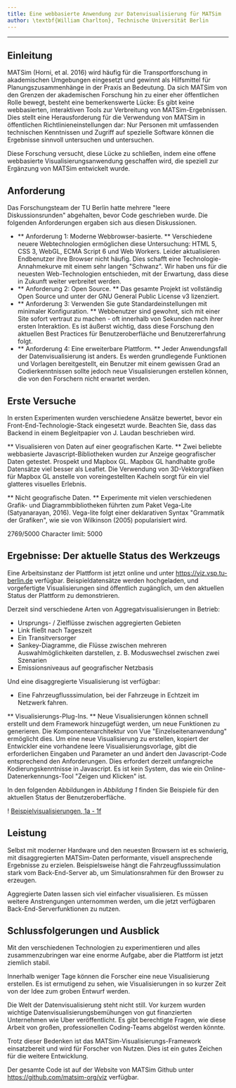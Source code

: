 ```yaml
---
title: Eine webbasierte Anwendung zur Datenvisualisierung für MATSim
author: \textbf{William Charlton}, Technische Universität Berlin
---
```


---

## Einleitung

MATSim (Horni, et al. 2016) wird häufig für die Transportforschung in akademischen Umgebungen eingesetzt und gewinnt als Hilfsmittel für Planungszusammenhänge in der Praxis an Bedeutung. Da sich MATSim von den Grenzen der akademischen Forschung hin zu einer eher öffentlichen Rolle bewegt, besteht eine bemerkenswerte Lücke: Es gibt keine webbasierten, interaktiven Tools zur Verbreitung von MATSim-Ergebnissen. Dies stellt eine Herausforderung für die Verwendung von MATSim in öffentlichen Richtlinieneinstellungen dar: Nur Personen mit umfassenden technischen Kenntnissen und Zugriff auf spezielle Software können die Ergebnisse sinnvoll untersuchen und untersuchen.

Diese Forschung versucht, diese Lücke zu schließen, indem eine offene webbasierte Visualisierungsanwendung geschaffen wird, die speziell zur Ergänzung von MATSim entwickelt wurde.

## Anforderung

Das Forschungsteam der TU Berlin hatte mehrere "leere Diskussionsrunden" abgehalten, bevor Code geschrieben wurde. Die folgenden Anforderungen ergaben sich aus diesen Diskussionen.

- ** Anforderung 1: Moderne Webbrowser-basierte. ** Verschiedene neuere Webtechnologien ermöglichen diese Untersuchung: HTML 5, CSS 3, WebGL, ECMA Script 6 und Web Workers. Leider aktualisieren Endbenutzer ihre Browser nicht häufig. Dies schafft eine Technologie-Annahmekurve mit einem sehr langen "Schwanz". Wir haben uns für die neuesten Web-Technologien entschieden, mit der Erwartung, dass diese in Zukunft weiter verbreitet werden.
- ** Anforderung 2: Open Source. ** Das gesamte Projekt ist vollständig Open Source und unter der GNU General Public License v3 lizenziert.
- ** Anforderung 3: Verwenden Sie gute Standardeinstellungen mit minimaler Konfiguration. ** Webbenutzer sind gewohnt, sich mit einer Site sofort vertraut zu machen - oft innerhalb von Sekunden nach ihrer ersten Interaktion. Es ist äußerst wichtig, dass diese Forschung den aktuellen Best Practices für Benutzeroberfläche und Benutzererfahrung folgt.
- ** Anforderung 4: Eine erweiterbare Plattform. ** Jeder Anwendungsfall der Datenvisualisierung ist anders. Es werden grundlegende Funktionen und Vorlagen bereitgestellt, ein Benutzer mit einem gewissen Grad an Codierkenntnissen sollte jedoch neue Visualisierungen erstellen können, die von den Forschern nicht erwartet werden.

## Erste Versuche

In ersten Experimenten wurden verschiedene Ansätze bewertet, bevor ein Front-End-Technologie-Stack eingesetzt wurde. Beachten Sie, dass das Backend in einem Begleitpapier von J. Laudan beschrieben wird.

** Visualisieren von Daten auf einer geografischen Karte. ** Zwei beliebte webbasierte Javascript-Bibliotheken wurden zur Anzeige geografischer Daten getestet. Prospekt und Mapbox GL. Mapbox GL handhabte große Datensätze viel besser als Leaflet. Die Verwendung von 3D-Vektorgrafiken für Mapbox GL anstelle von voreingestellten Kacheln sorgt für ein viel glatteres visuelles Erlebnis.

** Nicht geografische Daten. ** Experimente mit vielen verschiedenen Grafik- und Diagrammbibliotheken führten zum Paket Vega-Lite (Satyanarayan, 2016). Vega-lite folgt einer deklarativen Syntax "Grammatik der Grafiken", wie sie von Wilkinson (2005) popularisiert wird.

2769/5000
Character limit: 5000

## Ergebnisse: Der aktuelle Status des Werkzeugs

Eine Arbeitsinstanz der Plattform ist jetzt online und unter https://viz.vsp.tu-berlin.de verfügbar. Beispieldatensätze werden hochgeladen, und vorgefertigte Visualisierungen sind öffentlich zugänglich, um den aktuellen Status der Plattform zu demonstrieren.

Derzeit sind verschiedene Arten von Aggregatvisualisierungen in Betrieb:

- Ursprungs- / Zielflüsse zwischen aggregierten Gebieten
- Link fließt nach Tageszeit
- Ein Transitversorger
- Sankey-Diagramme, die Flüsse zwischen mehreren Auswahlmöglichkeiten darstellen, z. B. Moduswechsel zwischen zwei Szenarien
- Emissionsniveaus auf geografischer Netzbasis

Und eine disaggregierte Visualisierung ist verfügbar:

- Eine Fahrzeugflusssimulation, bei der Fahrzeuge in Echtzeit im Netzwerk fahren.

** Visualisierungs-Plug-Ins. ** Neue Visualisierungen können schnell erstellt und dem Framework hinzugefügt werden, um neue Funktionen zu generieren. Die Komponentenarchitektur von Vue "Einzelseitenanwendung" ermöglicht dies. Um eine neue Visualisierung zu erstellen, kopiert der Entwickler eine vorhandene leere Visualisierungsvorlage, gibt die erforderlichen Eingaben und Parameter an und ändert den Javascript-Code entsprechend den Anforderungen. Dies erfordert derzeit umfangreiche Kodierungskenntnisse in Javascript. Es ist kein System, das wie ein Online-Datenerkennungs-Tool "Zeigen und Klicken" ist.

In den folgenden Abbildungen in _Abbildung 1_ finden Sie Beispiele für den aktuellen Status der Benutzeroberfläche.

! [Beispielvisualisierungen, 1a - 1f](all-figures.png)

## Leistung

Selbst mit moderner Hardware und den neuesten Browsern ist es schwierig, mit disaggregierten MATSim-Daten performante, visuell ansprechende Ergebnisse zu erzielen. Beispielsweise hängt die Fahrzeugflusssimulation stark vom Back-End-Server ab, um Simulationsrahmen für den Browser zu erzeugen.

Aggregierte Daten lassen sich viel einfacher visualisieren. Es müssen weitere Anstrengungen unternommen werden, um die jetzt verfügbaren Back-End-Serverfunktionen zu nutzen.

## Schlussfolgerungen und Ausblick

Mit den verschiedenen Technologien zu experimentieren und alles zusammenzubringen war eine enorme Aufgabe, aber die Plattform ist jetzt ziemlich stabil.

Innerhalb weniger Tage können die Forscher eine neue Visualisierung erstellen. Es ist ermutigend zu sehen, wie Visualisierungen in so kurzer Zeit von der Idee zum groben Entwurf werden.

Die Welt der Datenvisualisierung steht nicht still. Vor kurzem wurden wichtige Datenvisualisierungsbemühungen von gut finanzierten Unternehmen wie Uber veröffentlicht. Es gibt berechtigte Fragen, wie diese Arbeit von großen, professionellen Coding-Teams abgelöst werden könnte.

Trotz dieser Bedenken ist das MATSim-Visualisierungs-Framework einsatzbereit und wird für Forscher von Nutzen. Dies ist ein gutes Zeichen für die weitere Entwicklung.

Der gesamte Code ist auf der Website von MATSim Github unter https://github.com/matsim-org/viz verfügbar.
